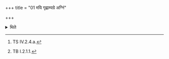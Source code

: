 +++
title = "01 मयि गृह्णाम्यग्रे अग्निं"

+++

<details><summary>थिते</summary>

1. Both the Adhvaryu and the sacrificer mutter two verses viz. mayi gr̥ḥnāmyagre...[^1] and yo no agniḥ pitaraḥ...[^2] Having dug up the place of Gārhapatya with apeta vīta...[^3] he sprinkles water on that place with his palm turned downwards, with śam no devīrabhiṣṭaye...[^4]  


[^1-2]: TS V.7.9.a-b.  

[^3]: TS IV.2.4.a.  

[^4]: TB I.2.1.1.
</details>
